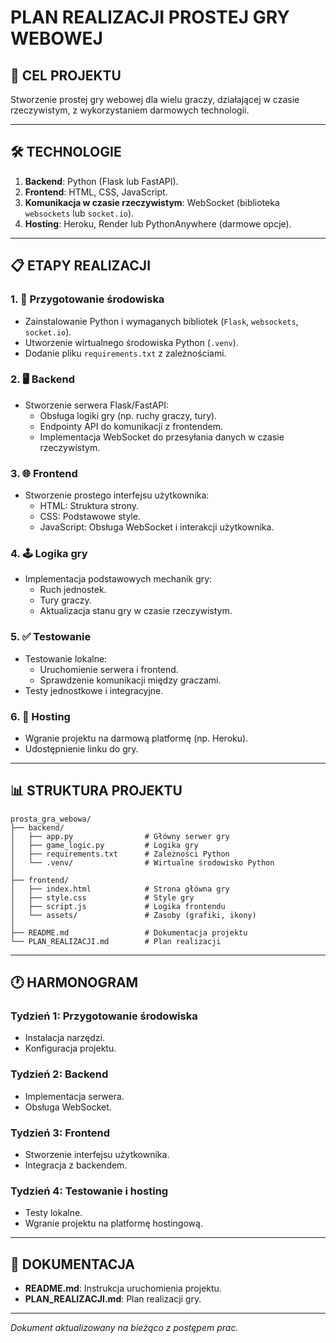 # PLAN REALIZACJI PROSTEJ GRY WEBOWEJ

## 🎯 CEL PROJEKTU
Stworzenie prostej gry webowej dla wielu graczy, działającej w czasie rzeczywistym, z wykorzystaniem darmowych technologii.

---

## 🛠️ TECHNOLOGIE
1. **Backend**: Python (Flask lub FastAPI).
2. **Frontend**: HTML, CSS, JavaScript.
3. **Komunikacja w czasie rzeczywistym**: WebSocket (biblioteka `websockets` lub `socket.io`).
4. **Hosting**: Heroku, Render lub PythonAnywhere (darmowe opcje).

---

## 📋 ETAPY REALIZACJI

### 1. 🔧 Przygotowanie środowiska
- Zainstalowanie Python i wymaganych bibliotek (`Flask`, `websockets`, `socket.io`).
- Utworzenie wirtualnego środowiska Python (`.venv`).
- Dodanie pliku `requirements.txt` z zależnościami.

### 2. 🖥️ Backend
- Stworzenie serwera Flask/FastAPI:
  - Obsługa logiki gry (np. ruchy graczy, tury).
  - Endpointy API do komunikacji z frontendem.
  - Implementacja WebSocket do przesyłania danych w czasie rzeczywistym.

### 3. 🌐 Frontend
- Stworzenie prostego interfejsu użytkownika:
  - HTML: Struktura strony.
  - CSS: Podstawowe style.
  - JavaScript: Obsługa WebSocket i interakcji użytkownika.

### 4. 🕹️ Logika gry
- Implementacja podstawowych mechanik gry:
  - Ruch jednostek.
  - Tury graczy.
  - Aktualizacja stanu gry w czasie rzeczywistym.

### 5. ✅ Testowanie
- Testowanie lokalne:
  - Uruchomienie serwera i frontend.
  - Sprawdzenie komunikacji między graczami.
- Testy jednostkowe i integracyjne.

### 6. 🚀 Hosting
- Wgranie projektu na darmową platformę (np. Heroku).
- Udostępnienie linku do gry.

---

## 📊 STRUKTURA PROJEKTU
```
prosta_gra_webowa/
├── backend/
│   ├── app.py                # Główny serwer gry
│   ├── game_logic.py         # Logika gry
│   ├── requirements.txt      # Zależności Python
│   └── .venv/                # Wirtualne środowisko Python
│
├── frontend/
│   ├── index.html            # Strona główna gry
│   ├── style.css             # Style gry
│   ├── script.js             # Logika frontendu
│   └── assets/               # Zasoby (grafiki, ikony)
│
├── README.md                 # Dokumentacja projektu
└── PLAN_REALIZACJI.md        # Plan realizacji
```

---

## 🕐 HARMONOGRAM

### Tydzień 1: Przygotowanie środowiska
- Instalacja narzędzi.
- Konfiguracja projektu.

### Tydzień 2: Backend
- Implementacja serwera.
- Obsługa WebSocket.

### Tydzień 3: Frontend
- Stworzenie interfejsu użytkownika.
- Integracja z backendem.

### Tydzień 4: Testowanie i hosting
- Testy lokalne.
- Wgranie projektu na platformę hostingową.

---

## 📖 DOKUMENTACJA
- **README.md**: Instrukcja uruchomienia projektu.
- **PLAN_REALIZACJI.md**: Plan realizacji gry.

---

*Dokument aktualizowany na bieżąco z postępem prac.*
